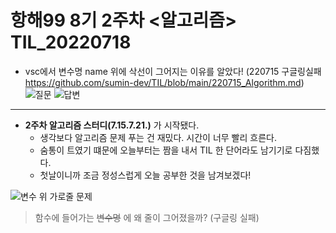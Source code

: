 # 항해99 8기 2주차 <알고리즘> TIL_20220718 #
* vsc에서 변수명 name 위에 삭선이 그어지는 이유를 알았다! (220715 구글링실패 https://github.com/sumin-dev/TIL/blob/main/220715_Algorithm.md)
![질문](https://user-images.githubusercontent.com/109029407/179432063-b5775993-2990-4196-ae43-4665866c4dd2.png)
![답변](https://user-images.githubusercontent.com/109029407/179432067-3078d597-c4fb-44c1-a210-bdb7fea0b4bf.png)

----------------------------------------------------------------------------------------------------
* **2주차 알고리즘 스터디(7.15.7.21.)** 가 시작됐다.
  * 생각보다 알고리즘 문제 푸는 건 재밌다. 시간이 너무 빨리 흐른다. 
  * 숨통이 트였기 떄문에 오늘부터는 짬을 내서 TIL 한 단어라도 남기기로 다짐했다. 
  * 첫날이니까 조금 정성스럽게 오늘 공부한 것을 남겨보겠다!

![변수 위 가로줄 문제](https://user-images.githubusercontent.com/109029407/179265085-7349b69c-3b91-444c-8357-f8e4cced87bd.png)
> 함수에 들어가는 ~~변수명~~ 에 왜 줄이 그어졌을까? (구글링 실패)
